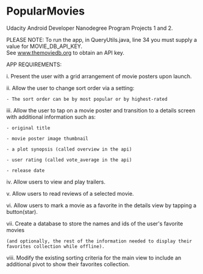 # PopularMovies
Udacity Android Developer Nanodegree Program Projects 1 and 2.

PLEASE NOTE: To run the app, in QueryUtils.java, line 34 you must supply a value for MOVIE_DB_API_KEY.  
See www.themoviedb.org to obtain an API key.

APP REQUIREMENTS:

i. Present the user with a grid arrangement of movie posters upon launch.

ii. Allow the user to change sort order via a setting:

    - The sort order can be by most popular or by highest-rated
    
iii. Allow the user to tap on a movie poster and transition to a details screen with additional information such as:

    - original title
    
    - movie poster image thumbnail
    
    - a plot synopsis (called overview in the api)
    
    - user rating (called vote_average in the api)
    
    - release date
    
iv. Allow users to view and play trailers.

v. Allow users to read reviews of a selected movie.

vi. Allow users to mark a movie as a favorite in the details view by tapping a button(star).

vii. Create a database to store the names and ids of the user's favorite movies 

    (and optionally, the rest of the information needed to display their favorites collection while offline).
    
viii. Modify the existing sorting criteria for the main view to include an additional pivot to show their favorites collection.

